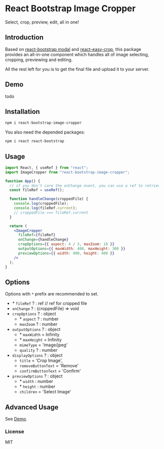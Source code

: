# React Bootstrap Image Cropper

Select, crop, preview, edit, all in one!

## Introduction

Based on [react-bootstrap modal](https://react-bootstrap.github.io/components/modal/) and [react-easy-crop](https://github.com/ricardo-ch/react-easy-crop),
this package provides an all-in-one component which handles all of image selecting, cropping, previewing and editing.

All the rest left for you is to get the final file and upload it to your server.

## Demo

todo

## Installation

```bash
npm i react-bootstrap-image-cropper
```

You also need the depended packages:

```bash
npm i react react-bootstrap
```

## Usage

```jsx harmony
import React, { useRef } from "react";
import ImageCropper from "react-bootstrap-image-cropper";

function App() {
  // if you don't care the onChange event, you can use a ref to retrieve the cropped file
  const fileRef = useRef();

  function handleChange(croppedFile) {
    console.log(croppedFile);
    console.log(fileRef.current);
    // croppedFile === fileRef.current
  }

  return (
    <ImageCropper
      fileRef={fileRef}
      onChange={handleChange}
      cropOptions={{ aspect: 4 / 3, maxZoom: 10 }}
      outputOptions={{ maxWidth: 400, maxHeight: 300 }}
      previewOptions={{ width: 400, height: 400 }}
    />
  );
}
```

## Options

Options with `*` prefix are recommended to set.

- \* `fileRef` ? : ref // ref for cropped file
- `onChange` ? : (croppedFile) => void
- `cropOptions` ? : object
  - \* `aspect` ? : number
  - `maxZoom` ? : number
- `outputOptions` ? : object
  - \* `maxWidth` = Infinity
  - \* `maxHeight` = Infinity
  - `mimeType` = 'image/jpeg'
  - `quality` ? : number
- `displayOptions` ? : object
  - `title` = 'Crop Image',
  - `removeButtonText` = 'Remove'
  - `confirmButtonText` = 'Confirm'
- `previewOptions` ? : object
  - \* `width` : number
  - \* `height` : number
  - `children` = 'Select Image'

## Advanced Usage

See [Demo](#demo).

### License

MIT
